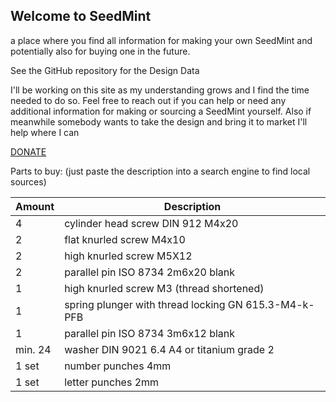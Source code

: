 ## Welcome to SeedMint

a place where you find all information for making your own SeedMint and potentially also for buying one in the future.

See the GitHub repository for the Design Data

I'll be working on this site as my understanding grows and I find the time needed to do so.
Feel free to reach out if you can help or need any additional information for making or sourcing a SeedMint yourself.
Also if meanwhile somebody wants to take the design and bring it to market I'll help where I can

[DONATE](https://btcpay.seedmint21.com/apps/3T8pC9bnwwymTxx4zB7akkAiFkyJ/pos)

Parts to buy: (just paste the description into a search engine to find local sources)

<table>
  <thead>
    <tr>
      <th>Amount</th>
      <th>Description</th>     
    </tr>
  </thead>
  <tbody>
    <tr>
      <td>4</td>
      <td>cylinder head screw DIN 912 M4x20</td>    
    </tr>
    <tr>
      <td>2</td>
      <td>flat knurled screw M4x10</td>
    </tr>
     <tr>
      <td>2</td>
      <td>high knurled screw M5X12</td>
    </tr>
     <tr>
      <td>2</td>
      <td>parallel pin ISO 8734 2m6x20 blank</td>
        <tr>
      <td>1</td>
      <td>high knurled screw M3 (thread shortened)</td>
    </tr>
     <tr>
      <td>1</td>
      <td>spring plunger with thread locking GN 615.3-M4-k-PFB</td>
    </tr>
     <tr>
      <td>1</td>
      <td>parallel pin ISO 8734 3m6x12 blank</td>
    </tr>
     <tr>
      <td>min. 24</td>
      <td>washer DIN 9021 6.4 A4 or titanium grade 2</td>
    </tr>
     <tr>
      <td>1 set</td>
      <td>number punches 4mm</td>
    </tr>
     <tr>
      <td>1 set</td>
      <td>letter punches 2mm</td>
    </tr>
